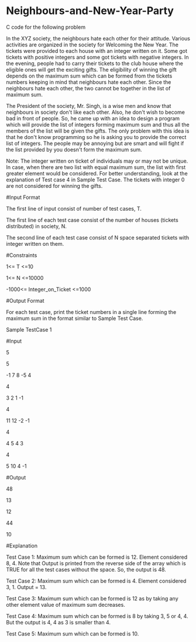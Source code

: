 # Neighbours-and-New-Year-Party
C code for the following problem


In the XYZ society, the neighbours hate each other for their attitude. Various activities are organized in the society for Welcoming the New Year. The tickets were provided to each house with an integer written on it. Some got tickets with positive integers and some got tickets with negative integers. In the evening, people had to carry their tickets to the club house where the eligible ones will get the exciting gifts. The eligibility of winning the gift depends on the maximum sum which can be formed from the tickets numbers keeping in mind that neighbours hate each other. Since the neighbours hate each other, the two cannot be together in the list of maximum sum. 





The President of the society, Mr. Singh, is a wise men and know that neighbours in society don't like each other. Also, he don't wish to become bad in front of people. So, he came up with an idea to design a program which will provide the list of integers forming maximum sum and thus all the members of the list will be given the gifts. The only problem with this idea is that he don't know programming so he is asking you to provide the correct list of integers. The people may be annoying but are smart and will fight if the list provided by you doesn't form the maximum sum.


Note: The integer written on ticket of individuals may or may not be unique. In case, when there are two list with equal maximum sum, the list with first greater element would be considered. For better understanding, look at the explanation of Test case 4 in Sample Test Case. The tickets with integer 0 are not considered for winning the gifts.



#Input Format


The first line of input consist of number of test cases, T.


The first line of each test case consist of the number of houses (tickets distributed) in society, N.


The second line of each test case consist of N space separated tickets with integer written on them.


#Constraints


1<= T <=10


1<= N <=10000


-1000<= Integer_on_Ticket <=1000



#Output Format


For each test case, print the ticket numbers in a single line forming the maximum sum in the format similar to Sample Test Case.


Sample TestCase 1


#Input


5


5


-1 7 8 -5 4 


4


3 2 1 -1 


4 


11 12 -2 -1 


4


4 5 4 3 


4


5 10 4 -1





#Output


48


13


12


44


10




#Explanation


Test Case 1: Maximum sum which can be formed is 12. Element considered 8, 4. Note that Output is printed from the reverse side of the array which is TRUE for all the test cases without the space. So, the output is 48.


Test Case 2: Maximum sum which can be formed is 4. Element considered 3, 1. Output = 13.


Test Case 3: Maximum sum which can be formed is 12 as by taking any other element value of maximum sum decreases.


Test Case 4: Maximum sum which can be formed is 8 by taking 3, 5 or 4, 4. But the output is 4, 4 as 3 is smaller than 4.


Test Case 5: Maximum sum which can be formed is 10.
